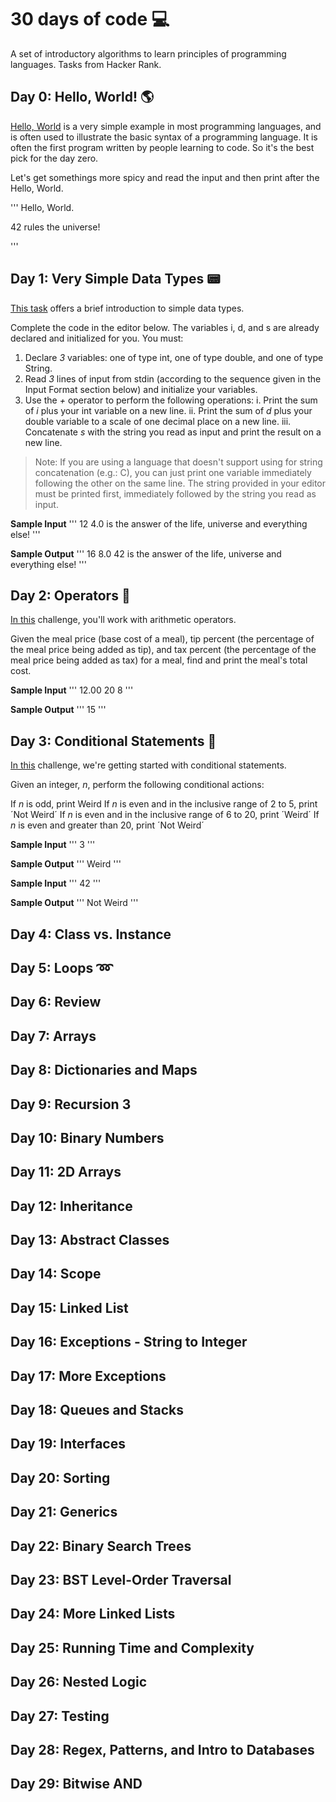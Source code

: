 # 30 days of code :computer:

A set of introductory algorithms to learn principles of programming languages. Tasks from Hacker Rank.

## Day 0: Hello, World! :earth_americas:

[Hello, World](https://www.hackerrank.com/challenges/30-hello-world/problem) is a very simple example in most programming languages, and is often used to illustrate the basic syntax of a programming language. It is often the first program written by people learning to code. So it's the best pick for the day zero.

Let's get somethings more spicy and read the input and then print after the Hello, World.

'''
Hello, World.

42 rules the universe!

'''

## Day 1: Very Simple Data Types :pager:

[This task](https://www.hackerrank.com/challenges/30-data-types/problem) offers a brief introduction to simple data types.

Complete the code in the editor below. The variables i, d, and s are already declared and initialized for you. You must:

1. Declare _3_ variables: one of type int, one of type double, and one of type String.
2. Read _3_ lines of input from stdin (according to the sequence given in the Input Format section below) and initialize your  variables.
3. Use the _+_ operator to perform the following operations:
i. Print the sum of _i_ plus your int variable on a new line.
ii. Print the sum of _d_ plus your double variable to a scale of one decimal place on a new line.
iii. Concatenate _s_ with the string you read as input and print the result on a new line.

>Note: If you are using a language that doesn't support using  for string concatenation (e.g.: C), you can just print one variable immediately following the other on the same line. The string provided in your editor must be printed first, immediately followed by the string you read as input.

**Sample Input**
'''
12
4.0
is the answer of the life, universe and everything else!
'''

**Sample Output**
'''
16
8.0
42 is the answer of the life, universe and everything else!
'''

## Day 2: Operators :notebook:
[In this](https://www.hackerrank.com/challenges/30-operators/problem) challenge, you'll work with arithmetic operators.

Given the meal price (base cost of a meal), tip percent (the percentage of the meal price being added as tip), and tax percent (the percentage of the meal price being added as tax) for a meal, find and print the meal's total cost.

**Sample Input**
'''
12.00
20
8
'''

**Sample Output**
'''
15
'''

## Day 3: Conditional Statements :door:
[In this](https://www.hackerrank.com/challenges/30-conditional-statements/problem) challenge, we're getting started with conditional statements.

Given an integer, _n_, perform the following conditional actions:

If _n_ is odd, print Weird
If _n_ is even and in the inclusive range of 2 to 5, print ´Not Weird´
If _n_ is even and in the inclusive range of 6 to 20, print ´Weird´
If _n_ is even and greater than 20, print ´Not Weird´


**Sample Input**
'''
3
'''

**Sample Output**
'''
Weird
'''

**Sample Input**
'''
42
'''

**Sample Output**
'''
Not Weird
'''

## Day 4: Class vs. Instance

## Day 5: Loops :loop:

## Day 6: Review

## Day 7: Arrays

## Day 8: Dictionaries and Maps

## Day 9: Recursion 3

## Day 10: Binary Numbers

## Day 11: 2D Arrays

## Day 12: Inheritance

## Day 13: Abstract Classes

## Day 14: Scope

## Day 15: Linked List

## Day 16: Exceptions - String to Integer

## Day 17: More Exceptions

## Day 18: Queues and Stacks

## Day 19: Interfaces

## Day 20: Sorting

## Day 21: Generics

## Day 22: Binary Search Trees

## Day 23: BST Level-Order Traversal

## Day 24: More Linked Lists

## Day 25: Running Time and Complexity

## Day 26: Nested Logic

## Day 27: Testing

## Day 28: Regex, Patterns, and Intro to Databases

## Day 29: Bitwise AND

